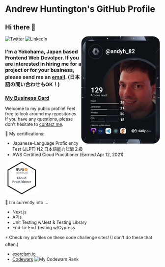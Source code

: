 # Andrew Huntington's GitHub Profile
## Hi there 👋
<div align="left">
  <a href="https://twitter.com/andyh_1982">
    <img
      src="https://img.shields.io/twitter/follow/andyh_1982?label=Twitter&logo=twitter&style=flat-square&color=1da1f2&logoColor=ffffff"
      alt="Twitter"
    />
  </a>
  <a href="https://www.linkedin.com/in/andrew-huntington-yokjpn/">
    <img
      src="https://img.shields.io/static/v1?logo=linkedin&style=flat-square&color=0072b1&label=LinkedIn&message=%E2%98%86"
      alt="LinkedIn"
    />
  </a>

  <a href="https://api.daily.dev/get?r=andyh_82" target="_blank">
    <img
      width="256"
      align="right"
      src="https://github.com/andrewhuntington/andrewhuntington/blob/master/devcard.svg"
    />
  </a>
</div>

### I'm a Yokohama, Japan based Frontend Web Devolper. If you are interested in hiring me for a project or for your business, please send me an [email](mailto:andrew.huntington@gmail.com). (日本語の問い合わせもOK！)

### [My Business Card](https://andrewhuntington.com)

Welcome to my public profile! Feel free to look around my repositories. If you have any questions, please don't hesitate to [contact me](mailto:andrew.huntington@gmail.com).

:scroll: My certifications:
- Japanese-Language Proficiency Test (JLPT) N2 日本語能力試験２級
- AWS Certified Cloud Practitioner (Earned Apr 12, 2021)

![My AWS Cloud Practitioner Certification](https://raw.githubusercontent.com/AndrewHuntington/personal-homepage/master/images/aws-certified-cloud-practitioner.png)

🔩 I’m currently into ...
- Next.js
- APIs
- Unit Testing w/Jest & Testing Library
- End-to-End Testing w/Cypress

<!-- 
🔭 I’m currently working on ...
- Projects on [Frontend Mentor](https://www.frontendmentor.io) (See [my profile here](https://www.frontendmentor.io/profile/AndrewHuntington)!) -->

⚡ Check my profiles on these code challenge sites! (I don't do these that often.)
- [exercism.io](https://exercism.io/profiles/AndrewHuntington)
- [Codewars](https://www.codewars.com/users/strugglebunny) ![My Codewars Rank](https://www.codewars.com/users/strugglebunny/badges/micro)
<!-- - [CSSBattle](https://cssbattle.dev/player/strugglebunny) -->

<!-- 
📫 How to reach me:
- [My LinkedIn Profile](https://www.linkedin.com/in/andrew-huntington-7827582b/)
- [Send Me an Email](mailto:andrew.huntington@gmail.com) -->

<!--
**AndrewHuntington/AndrewHuntington** is a ✨ _special_ ✨ repository because its `README.md` (this file) appears on your GitHub profile.

Here are some ideas to get you started:

- 🔭 I’m currently working on ...
- 🌱 I’m currently learning ...
- 👯 I’m looking to collaborate on ...
- 🤔 I’m looking for help with ...
- 💬 Ask me about ...
- 📫 How to reach me: ...
- 😄 Pronouns: ...
- ⚡ Fun fact: ...
-->
